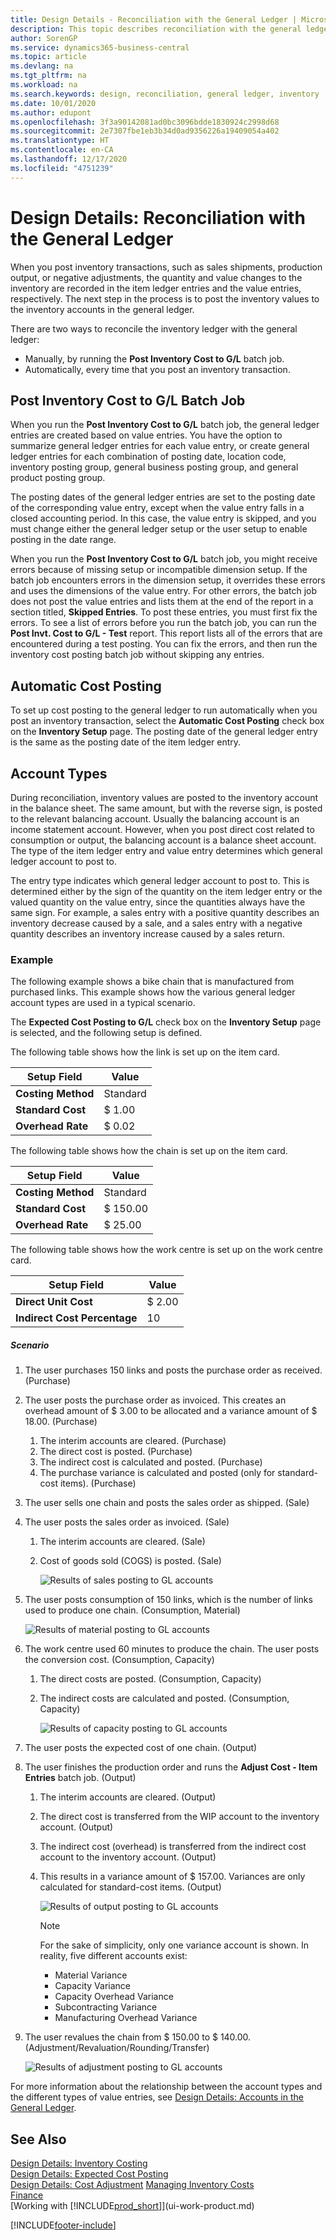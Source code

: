 ```yaml
---
title: Design Details - Reconciliation with the General Ledger | Microsoft Docs
description: This topic describes reconciliation with the general ledger when you post inventory transactions, such as sales shipments, production output, or negative adjustments.
author: SorenGP
ms.service: dynamics365-business-central
ms.topic: article
ms.devlang: na
ms.tgt_pltfrm: na
ms.workload: na
ms.search.keywords: design, reconciliation, general ledger, inventory
ms.date: 10/01/2020
ms.author: edupont
ms.openlocfilehash: 3f3a90142081ad0bc3096bdde1830924c2998d68
ms.sourcegitcommit: 2e7307fbe1eb3b34d0ad9356226a19409054a402
ms.translationtype: HT
ms.contentlocale: en-CA
ms.lasthandoff: 12/17/2020
ms.locfileid: "4751239"
---
```

# <a name="design-details-reconciliation-with-the-general-ledger"></a>Design Details: Reconciliation with the General Ledger
When you post inventory transactions, such as sales shipments, production output, or negative adjustments, the quantity and value changes to the inventory are recorded in the item ledger entries and the value entries, respectively. The next step in the process is to post the inventory values to the inventory accounts in the general ledger.  

There are two ways to reconcile the inventory ledger with the general ledger:  

* Manually, by running the **Post Inventory Cost to G/L** batch job.  
* Automatically, every time that you post an inventory transaction.  

## <a name="post-inventory-cost-to-gl-batch-job"></a>Post Inventory Cost to G/L Batch Job  
When you run the **Post Inventory Cost to G/L** batch job, the general ledger entries are created based on value entries. You have the option to summarize general ledger entries for each value entry, or create general ledger entries for each combination of posting date, location code, inventory posting group, general business posting group, and general product posting group.  

The posting dates of the general ledger entries are set to the posting date of the corresponding value entry, except when the value entry falls in a closed accounting period. In this case, the value entry is skipped, and you must change either the general ledger setup or the user setup to enable posting in the date range.  

When you run the **Post Inventory Cost to G/L** batch job, you might receive errors because of missing setup or incompatible dimension setup. If the batch job encounters errors in the dimension setup, it overrides these errors and uses the dimensions of the value entry. For other errors, the batch job does not post the value entries and lists them at the end of the report in a section titled, **Skipped Entries**. To post these entries, you must first fix the errors. To see a list of errors before you run the batch job, you can run the **Post Invt. Cost to G/L - Test** report. This report lists all of the errors that are encountered during a test posting. You can fix the errors, and then run the inventory cost posting batch job without skipping any entries.  

## <a name="automatic-cost-posting"></a>Automatic Cost Posting  
To set up cost posting to the general ledger to run automatically when you post an inventory transaction, select the **Automatic Cost Posting** check box on the **Inventory Setup** page. The posting date of the general ledger entry is the same as the posting date of the item ledger entry.  

## <a name="account-types"></a>Account Types  
During reconciliation, inventory values are posted to the inventory account in the balance sheet. The same amount, but with the reverse sign, is posted to the relevant balancing account. Usually the balancing account is an income statement account. However, when you post direct cost related to consumption or output, the balancing account is a balance sheet account. The type of the item ledger entry and value entry determines which general ledger account to post to.  

The entry type indicates which general ledger account to post to. This is determined either by the sign of the quantity on the item ledger entry or the valued quantity on the value entry, since the quantities always have the same sign. For example, a sales entry with a positive quantity describes an inventory decrease caused by a sale, and a sales entry with a negative quantity describes an inventory increase caused by a sales return.  

### <a name="example"></a>Example  
The following example shows a bike chain that is manufactured from purchased links. This example shows how the various general ledger account types are used in a typical scenario.  

The **Expected Cost Posting to G/L** check box on the **Inventory Setup** page is selected, and the following setup is defined.  

The following table shows how the link is set up on the item card.  

|Setup Field|Value|  
|-----------------|-----------|  
|**Costing Method**|Standard|  
|**Standard Cost**|$ 1.00|  
|**Overhead Rate**|$ 0.02|  

The following table shows how the chain is set up on the item card.  

|Setup Field|Value|  
|-----------------|-----------|  
|**Costing Method**|Standard|  
|**Standard Cost**|$ 150.00|  
|**Overhead Rate**|$ 25.00|  

The following table shows how the work centre is set up on the work centre card.  

|Setup Field|Value|  
|-----------------|-----------|  
|**Direct Unit Cost**|$ 2.00|  
|**Indirect Cost Percentage**|10|  

##### <a name="scenario"></a>Scenario  
1. The user purchases 150 links and posts the purchase order as received. (Purchase)  
2. The user posts the purchase order as invoiced. This creates an overhead amount of $ 3.00 to be allocated and a variance amount of $ 18.00. (Purchase)  

    1. The interim accounts are cleared. (Purchase)  
    2. The direct cost is posted. (Purchase)  
    3. The indirect cost is calculated and posted. (Purchase)  
    4. The purchase variance is calculated and posted (only for standard-cost items). (Purchase)  
3. The user sells one chain and posts the sales order as shipped. (Sale)  
4. The user posts the sales order as invoiced. (Sale)  

    1. The interim accounts are cleared. (Sale)  
    2. Cost of goods sold (COGS) is posted. (Sale)  

        ![Results of sales posting to GL accounts](media/design_details_inventory_costing_3_gl_posting_sales.png "Results of sales posting to GL accounts")  
5. The user posts consumption of 150 links, which is the number of links used to produce one chain. (Consumption, Material)  

    ![Results of material posting to GL accounts](media/design_details_inventory_costing_3_gl_posting_material.png "Results of material posting to GL accounts")  
6. The work centre used 60 minutes to produce the chain. The user posts the conversion cost. (Consumption, Capacity)  

    1. The direct costs are posted. (Consumption, Capacity)  
    2. The indirect costs are calculated and posted. (Consumption, Capacity)  

        ![Results of capacity posting to GL accounts](media/design_details_inventory_costing_3_gl_posting_capacity.png "Results of capacity posting to GL accounts")  
7. The user posts the expected cost of one chain. (Output)  
8. The user finishes the production order and runs the **Adjust Cost - Item Entries** batch job. (Output)  

    1. The interim accounts are cleared. (Output)  
    2. The direct cost is transferred from the WIP account to the inventory account. (Output)  
    3. The indirect cost (overhead) is transferred from the indirect cost account to the inventory account. (Output)  
    4. This results in a variance amount of $ 157.00. Variances are only calculated for standard-cost items. (Output)  

        ![Results of output posting to GL accounts](media/design_details_inventory_costing_3_gl_posting_output.png "Results of output posting to GL accounts")  

        > [!NOTE]  
        >  For the sake of simplicity, only one variance account is shown. In reality, five different accounts exist:  
        >   
        >  * Material Variance  
        >  * Capacity Variance  
        >  * Capacity Overhead Variance  
        >  * Subcontracting Variance  
        >  * Manufacturing Overhead Variance  

9. The user revalues the chain from $ 150.00 to $ 140.00. (Adjustment/Revaluation/Rounding/Transfer)  

    ![Results of adjustment posting to GL accounts](media/design_details_inventory_costing_3_gl_posting_adjustment.png "Results of adjustment posting to GL accounts")  

For more information about the relationship between the account types and the different types of value entries, see [Design Details: Accounts in the General Ledger](design-details-accounts-in-the-general-ledger.md).  

## <a name="see-also"></a>See Also  
[Design Details: Inventory Costing](design-details-inventory-costing.md)   
[Design Details: Expected Cost Posting](design-details-expected-cost-posting.md)   
[Design Details: Cost Adjustment](design-details-cost-adjustment.md)
[Managing Inventory Costs](finance-manage-inventory-costs.md)  
[Finance](finance.md)  
[Working with [!INCLUDE[prod_short](includes/prod_short.md)]](ui-work-product.md)


[!INCLUDE[footer-include](includes/footer-banner.md)]